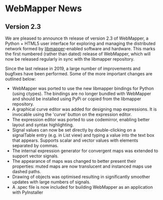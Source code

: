 # WebMapper News

## Version 2.3

We are pleased to announce th release of version 2.3 of WebMapper, a Python + HTML5 user interface for exploring and managing the distributed network formed by [libmapper](http://www.libmapper.org/)-enabled software and hardware. This marks the first numbered (rather than dated) release of WebMapper, which will now be released regularly in sync with the libmapper repository.

Since the last release in 2019, a large number of improvements and bugfixes have been performed. Some of the more important changes are outlined below:

* WebMapper was ported to use the new libmapper bindings for Python (using ctypes). The bindings are no longer bundled with WebMapper and should be installed using PyPi or copied from the libmapper repository.
* A graphical curve editor was added for designing map expressions. It is invocable using the 'curve' button on the expression editor.
* The expression editor was ported to use codemirror, enabling better layout and syntax highlighting.
* Signal values can now be set directly by double-clicking on a signalTable entry (e.g. in List view) and typing a value into the text box that appears. Supports scalar and vector values with elements separated by commas.
* The internal expression generator for convergent maps was extended to support vector signals.
* The appearance of maps was changed to better present their properties: muted maps are now translucent and instanced maps use dashed paths.
* Drawing of objects was optimised resulting in significantly smoother updates with large numbers of signals.
* A .spec file is now included for building WebMapper as an application with PyInstaller
